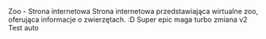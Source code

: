 Zoo - Strona internetowa
Strona internetowa przedstawiająca wirtualne zoo, oferująca informacje o zwierzętach. :D
Super epic maga turbo zmiana v2
Test auto
